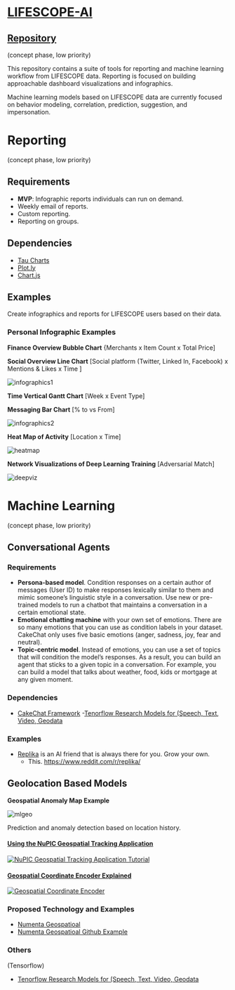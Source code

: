 # [LIFESCOPE-AI](https://github.com/LifeScopeLabs/lifescope-ai)

## [Repository](https://github.com/LifeScopeLabs/lifescope-ai)

(concept phase, low priority)

This repository contains a suite of tools for reporting and machine learning workflow from LIFESCOPE data. Reporting is focused on building approachable dashboard visualizations and infographics.

Machine learning models based on LIFESCOPE data are currently focused on behavior modeling, correlation, prediction, suggestion, and impersonation.

# Reporting 
(concept phase, low priority)

## Requirements

- **MVP**: Infographic reports individuals can run on demand.
- Weekly email of reports.
- Custom reporting.
- Reporting on groups.

## Dependencies

- [Tau Charts](https://www.taucharts.com/)
- [Plot.ly](https://plot.ly/plotly-js-scientific-d3-charting-library/)
- [Chart.js](http://www.chartjs.org/samples/latest/)

## Examples

Create infographics and reports for LIFESCOPE users based on their data. 

### Personal Infographic Examples

**Finance Overview Bubble Chart**
{Merchants x Item Count x Total Price]

**Social Overview Line Chart**
[Social platform (Twitter, Linked In, Facebook) x Mentions & Likes x Time ]

![infographics1]

**Time Vertical Gantt Chart**
[Week x Event Type]

**Messaging Bar Chart** 
[% to vs From]

![infographics2]

**Heat Map of Activity**
[Location x Time]

![heatmap]

**Network Visualizations of Deep Learning Training**
[Adversarial Match]

![deepviz]

# Machine Learning 
(concept phase, low priority)

## Conversational Agents


### Requirements
- **Persona-based model**. Condition responses on a certain author of messages (User ID) to make responses lexically similar to them and mimic someone’s linguistic style in a conversation. Use new or pre-trained models to run a chatbot that maintains a conversation in a certain emotional state. 
- **Emotional chatting machine** with your own set of emotions. There are so many emotions that you can use as condition labels in your dataset. CakeChat only uses five basic emotions (anger, sadness, joy, fear and neutral). 
- **Topic-centric model**. Instead of emotions, you can use a set of topics that will condition the model’s responses. As a result, you can build an agent that sticks to a given topic in a conversation. For example, you can build a model that talks about weather, food, kids or mortgage at any given moment.
### Dependencies

- [CakeChat Framework](https://cakechat.replika.ai/) 
 -[Tenorflow Research Models for (Speech, Text, Video, Geodata](https://github.com/tensorflow/models/tree/master/research)

### Examples

- [Replika](https://replika.ai/) is an AI friend that is always there for you. Grow your own.
	- This. https://www.reddit.com/r/replika/



## Geolocation Based Models

**Geospatial Anomaly Map Example**

![mlgeo]

Prediction and anomaly detection based on location history.
  
#### [Using the NuPIC Geospatial Tracking Application](http://www.youtube.com/watch?v=M4dD9wCQLkA)
[![NuPIC Geospatial Tracking Application Tutorial](http://img.youtube.com/vi/M4dD9wCQLkA/hqdefault.jpg)](http://www.youtube.com/watch?v=M4dD9wCQLkA)

#### [Geospatial Coordinate Encoder Explained](http://www.youtube.com/watch?v=KxxHo-FtKRo)
[![Geospatial Coordinate Encoder](http://img.youtube.com/vi/KxxHo-FtKRo/hqdefault.jpg)](http://www.youtube.com/watch?v=KxxHo-FtKRo)

### Proposed Technology and Examples
- [Numenta Geospatioal](https://numenta.com/assets/pdf/whitepapers/Geospatial%20Tracking%20White%20Paper.pdf)
- [Numenta Geospatioal Github Example](https://github.com/numenta/nupic.geospatial)

### Others 
(Tensorflow)
- [Tenorflow Research Models for (Speech, Text, Video, Geodata](https://github.com/tensorflow/models/tree/master/research)

[heatmap]:https://lifescopelabs.github.io/assets/maps/heat-map.png
[infographics1]:https://lifescopelabs.github.io/assets/screenshots/infographics1.png
[infographics2]:https://lifescopelabs.github.io/assets/screenshots/infographics2.png
[deepviz]:https://lifescopelabs.github.io/assets/wireframes/DeepLearningViz.png
[webviz]:https://lifescopelabs.github.io/assets/wireframes/3d-graph.jpg
[mlgeo]:https://raw.githubusercontent.com/numenta/nupic.geospatial/master/images/viewer.png
